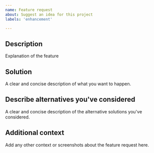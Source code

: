 ```yaml
---
name: Feature request
about: Suggest an idea for this project
labels: 'enhancement'

---
```


## Description
Explanation of the feature

## Solution
A clear and concise description of what you want to happen.

## Describe alternatives you've considered
A clear and concise description of the alternative solutions you've considered. 

## Additional context
Add any other context or screenshots about the feature request here.
